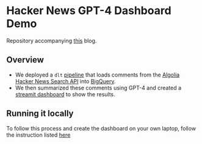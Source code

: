 # Hacker News GPT-4 Dashboard Demo

Repository accompanying [this](link-to-the-blog) blog.

## Overview

- We deployed a `dlt` [pipeline](link-to-the-deployed-pipeline-folder) that loads comments from the [Algolia Hacker News Search API](https://hn.algolia.com/api) into [BigQuery](https://dlthub.com/docs/destinations/bigquery).
- We then summarized these comments using GPT-4 and created a [streamit dashboard](link-to-dashboard) to show the results.
  
## Running it locally  
  
To follow this process and create the dashboard on your own laptop, follow the instruction listed [here](link-to-the-initial-explorations-folder)